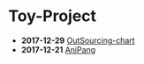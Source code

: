 # Toy-Project
* **2017-12-29** [OutSourcing-chart](OutSourcing-chart/)
* **2017-12-21** [AniPang](AniPang/)